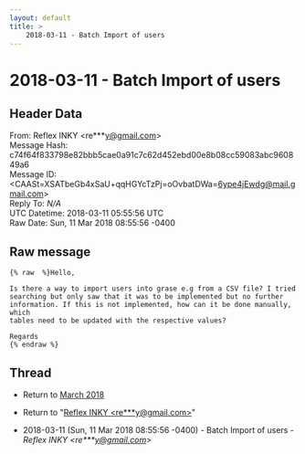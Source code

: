```yaml
---
layout: default
title: >
    2018-03-11 - Batch Import of users
---
```


# 2018-03-11 - Batch Import of users

## Header Data

From: Reflex INKY \<re***y@gmail.com\><br>
Message Hash: c74f64f833798e82bbb5cae0a91c7c62d452ebd00e8b08cc59083abc960849a6<br>
Message ID: \<CAASt=XSATbeGb4xSaU+qqHGYcTzPj=oOvbatDWa=6ype4jEwdg@mail.gmail.com\><br>
Reply To: _N/A_<br>
UTC Datetime: 2018-03-11 05:55:56 UTC<br>
Raw Date: Sun, 11 Mar 2018 08:55:56 -0400<br>

## Raw message

```
{% raw  %}Hello,

Is there a way to import users into grase e.g from a CSV file? I tried
searching but only saw that it was to be implemented but no further
information. If this is not implemented, how can it be done manually, which
tables need to be updated with the respective values?

Regards
{% endraw %}
```

## Thread

+ Return to [March 2018](/archive/2018/03)

+ Return to "[Reflex INKY <re***y<span>@</span>gmail.com>](/authors/re___y_at_gmail_com)"

+ 2018-03-11 (Sun, 11 Mar 2018 08:55:56 -0400) - Batch Import of users - _Reflex INKY \<re***y@gmail.com\>_

